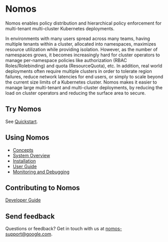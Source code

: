 # Nomos

Nomos enables policy distribution and hierarchical policy enforcement for
multi-tenant multi-cluster Kubernetes deployments.

In environments with many users spread across many teams, having multiple
tenants within a cluster, allocated into namespaces, maximizes resource
utilization while providing isolation. However, as the number of namespaces
grows, it becomes increasingly hard for cluster operators to manage
per-namespace policies like authorization (RBAC Roles/Rolebinding) and quota
(ResourceQuota), etc. In addition, real world deployments often require multiple
clusters in order to tolerate region failures, reduce network latencies for end
users, or simply to scale beyond the current size limits of a Kubernetes
cluster. Nomos makes it easier to manage large multi-tenant and multi-cluster
deployments, by reducing the load on cluster operators and reducing the surface
area to secure.

## Try Nomos

See [Quickstart](docs/quickstart.md).

## Using Nomos

*   [Concepts](docs/concepts.md)
*   [System Overview](docs/system_overview.md)
*   [Installation](docs/installation.md)
*   [User Guide](docs/user_guide.md)
*   [Monitoring and Debugging](docs/monitoring_and_debugging.md)

## Contributing to Nomos

[Developer Guide](docs/dev/guide.md)

## Send feedback

Questions or feedback? Get in touch with us at
[nomos-support@google.com](mailto:nomos-support@google.com).
